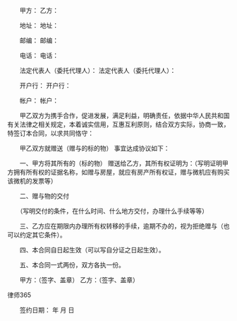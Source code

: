 
 　　甲方：                    乙方：
 
 　　地址：                    地址：
 
 　　邮编：                    邮编：
 
 　　电话：                    电话：
 
 　　法定代表人（委托代理人）：    法定代表人（委托代理人）：
 
 　　开户行：                  开户行：
 
 　　帐户：                    帐户：
 
 　　甲乙双方为携手合作，促进发展，满足利益，明确责任，依据中华人民共和国有关法律之相关规定，本着诚实信用，互惠互利原则，结合双方实际，协商一致，特签订本合同，以求共同恪守：
 
 　　甲乙双方就赠送（赠与的标的物）        事宜达成协议如下：
 
 　　一、甲方将其所有的（标的物）    赠送给乙方，其所有权证明为：（写明证明甲方拥有所有权的证据名称，如赠与房屋，就应有房产所有权证，赠与微机应有购买该微机的发票等）
 
 　　二、赠与物的交付
 
 　　（写明交付的条件，在什么时间、什么地方交付，办理什么手续等等）
 
 　　三、乙方应在期限内办理所有权转移的手续，逾期不办的，视为拒绝赠与（也可以约定其它条件）。
 
 　　四、本合同自日起生效（可以写自分证之日起生效）。
 
 　　五、本合同一式两份，双方各执一份。
 
 　　甲方：（签字、盖章）    乙方：（签字、盖章）
 




 
律师365






 　　签约日期：    年    月    日  


 

 
 
 
 
 
  


  
 

  


  


  
 
 
 
 

